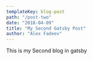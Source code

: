 ```yaml
---
templateKey: blog-post
path: "/post-two"
date: "2018-04-09"
title: "My Second Gatsby Post"
author: "Alex Fadeev"
---
```


This is my Second blog in gatsby
